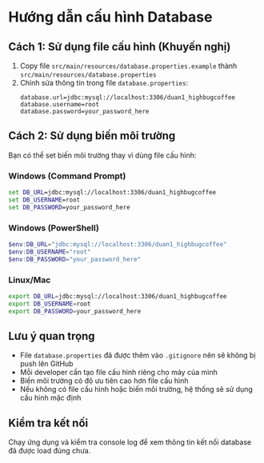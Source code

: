 # Hướng dẫn cấu hình Database

## Cách 1: Sử dụng file cấu hình (Khuyến nghị)

1. Copy file `src/main/resources/database.properties.example` thành `src/main/resources/database.properties`
2. Chỉnh sửa thông tin trong file `database.properties`:
   ```properties
   database.url=jdbc:mysql://localhost:3306/duan1_highbugcoffee
   database.username=root
   database.password=your_password_here
   ```

## Cách 2: Sử dụng biến môi trường

Bạn có thể set biến môi trường thay vì dùng file cấu hình:

### Windows (Command Prompt)
```cmd
set DB_URL=jdbc:mysql://localhost:3306/duan1_highbugcoffee
set DB_USERNAME=root
set DB_PASSWORD=your_password_here
```

### Windows (PowerShell)
```powershell
$env:DB_URL="jdbc:mysql://localhost:3306/duan1_highbugcoffee"
$env:DB_USERNAME="root"
$env:DB_PASSWORD="your_password_here"
```

### Linux/Mac
```bash
export DB_URL=jdbc:mysql://localhost:3306/duan1_highbugcoffee
export DB_USERNAME=root
export DB_PASSWORD=your_password_here
```

## Lưu ý quan trọng

- File `database.properties` đã được thêm vào `.gitignore` nên sẽ không bị push lên GitHub
- Mỗi developer cần tạo file cấu hình riêng cho máy của mình
- Biến môi trường có độ ưu tiên cao hơn file cấu hình
- Nếu không có file cấu hình hoặc biến môi trường, hệ thống sẽ sử dụng cấu hình mặc định

## Kiểm tra kết nối

Chạy ứng dụng và kiểm tra console log để xem thông tin kết nối database đã được load đúng chưa. 